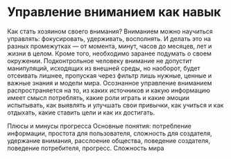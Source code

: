 # Управление вниманием как навык

Как стать хозяином своего внимания? Вниманием можно научиться управлять: фокусировать, удерживать, восполнять. И делать это на разных промежутках — от момента, минут, часов до месяцев, лет и жизни в целом. Кроме того, необходимо заранее подумать о своем окружении. 
Подконтрольное человеку внимание не допустит манипуляций, исходящих из внешней среды, но наоборот, будет отсеивать лишнее, пропуская через фильтр лишь нужные, ценные и важные знания и модели мира. Осознанное управление вниманием распространяется на то, из каких источников и какую информацию имеет смысл потреблять, какие роли играть и какие эмоции испытывать, как выявлять и улучшать свои привычки, как учиться и как отдыхать, какие ставить цели и как их достигать. 

Плюсы и минусы прогресса
Основные понятия: потребление информации, простота для пользователя, сложность для создателя, удержание внимания, расслоение общества, поведение создателя, поведение потребителя, прогресс.
Сложность мира
